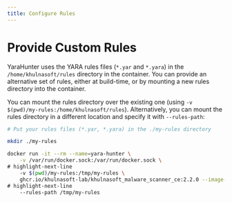 ```yaml
---
title: Configure Rules
---
```



# Provide Custom Rules

YaraHunter uses the YARA rules files (`*.yar` and `*.yara`) in the `/home/khulnasoft/rules` directory in the container.  You can provide an alternative set of rules, either at build-time, or by mounting a new rules directory into the container.

You can mount the rules directory over the existing one (using `-v $(pwd)/my-rules:/home/khulnasoft/rules`). Alternatively, you can mount the rules directory in a different location and specify it with `--rules-path`:

```bash
# Put your rules files (*.yar, *.yara) in the ./my-rules directory

mkdir ./my-rules

docker run -it --rm --name=yara-hunter \
    -v /var/run/docker.sock:/var/run/docker.sock \
# highlight-next-line
    -v $(pwd)/my-rules:/tmp/my-rules \
    ghcr.io/khulnasoft-lab/khulnasoft_malware_scanner_ce:2.2.0 --image-name node:latest \
# highlight-next-line
    --rules-path /tmp/my-rules
```



